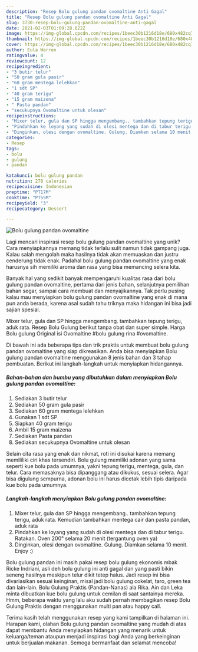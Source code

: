 ```yaml
---
description: "Resep Bolu gulung pandan ovomaltine Anti Gagal"
title: "Resep Bolu gulung pandan ovomaltine Anti Gagal"
slug: 3730-resep-bolu-gulung-pandan-ovomaltine-anti-gagal
date: 2021-02-03T01:09:28.622Z
image: https://img-global.cpcdn.com/recipes/1beec30b1216d18e/680x482cq70/bolu-gulung-pandan-ovomaltine-foto-resep-utama.jpg
thumbnail: https://img-global.cpcdn.com/recipes/1beec30b1216d18e/680x482cq70/bolu-gulung-pandan-ovomaltine-foto-resep-utama.jpg
cover: https://img-global.cpcdn.com/recipes/1beec30b1216d18e/680x482cq70/bolu-gulung-pandan-ovomaltine-foto-resep-utama.jpg
author: Eula Warren
ratingvalue: 4
reviewcount: 12
recipeingredient:
- "3 butir telur"
- "50 gram gula pasir"
- "60 gram mentega lelehkan"
- "1 sdt SP"
- "40 gram terigu"
- "15 gram maizena"
- " Pasta pandan"
- "secukupnya Ovomaltine untuk olesan"
recipeinstructions:
- "Mixer telur, gula dan SP hingga mengembang.. tambahkan tepung terigu, aduk rata. Kemudian tambahkan mentega cair dan pasta pandan, aduk rata"
- "Pindahkan ke loyang yang sudah di olesi mentega dan di tabur terigu. Ratakan. Oven 200° selama 20 menit (tergantung oven ya)"
- "Dinginkan, olesi dengan ovomaltine. Gulung. Diamkan selama 10 menit. Enjoy :)"
categories:
- Resep
tags:
- bolu
- gulung
- pandan

katakunci: bolu gulung pandan 
nutrition: 278 calories
recipecuisine: Indonesian
preptime: "PT17M"
cooktime: "PT55M"
recipeyield: "3"
recipecategory: Dessert

---
```



![Bolu gulung pandan ovomaltine](https://img-global.cpcdn.com/recipes/1beec30b1216d18e/680x482cq70/bolu-gulung-pandan-ovomaltine-foto-resep-utama.jpg)

Lagi mencari inspirasi resep bolu gulung pandan ovomaltine yang unik? Cara menyiapkannya memang tidak terlalu sulit namun tidak gampang juga. Kalau salah mengolah maka hasilnya tidak akan memuaskan dan justru cenderung tidak enak. Padahal bolu gulung pandan ovomaltine yang enak harusnya sih memiliki aroma dan rasa yang bisa memancing selera kita.

Banyak hal yang sedikit banyak mempengaruhi kualitas rasa dari bolu gulung pandan ovomaltine, pertama dari jenis bahan, selanjutnya pemilihan bahan segar, sampai cara membuat dan menyajikannya. Tak perlu pusing kalau mau menyiapkan bolu gulung pandan ovomaltine yang enak di mana pun anda berada, karena asal sudah tahu triknya maka hidangan ini bisa jadi sajian spesial.

Mixer telur, gula dan SP hingga mengembang. tambahkan tepung terigu, aduk rata. Resep Bolu Gulung berikut tanpa obat dan super simple. Harga Bolu gulung Original isi Ovomaltine #bolu gulung rina #ovomaltine.


Di bawah ini ada beberapa tips dan trik praktis untuk membuat bolu gulung pandan ovomaltine yang siap dikreasikan. Anda bisa menyiapkan Bolu gulung pandan ovomaltine menggunakan 8 jenis bahan dan 3 tahap pembuatan. Berikut ini langkah-langkah untuk menyiapkan hidangannya.

<!--inarticleads1-->

##### Bahan-bahan dan bumbu yang dibutuhkan dalam menyiapkan Bolu gulung pandan ovomaltine:

1. Sediakan 3 butir telur
1. Sediakan 50 gram gula pasir
1. Sediakan 60 gram mentega lelehkan
1. Gunakan 1 sdt SP
1. Siapkan 40 gram terigu
1. Ambil 15 gram maizena
1. Sediakan  Pasta pandan
1. Sediakan secukupnya Ovomaltine untuk olesan


Selain cita rasa yang enak dan nikmat, roti ini disukai karena memang memililiki ciri khas tersendiri. Bolu gulung memiliki adonan yang sama seperti kue bolu pada umumnya, yakni tepung terigu, mentega, gula, dan telur. Cara memasaknya bisa dipanggang atau dikukus, sesuai selera. Agar bisa digulung sempurna, adonan bolu ini harus dicetak lebih tipis daripada kue bolu pada umumnya. 

<!--inarticleads2-->

##### Langkah-langkah menyiapkan Bolu gulung pandan ovomaltine:

1. Mixer telur, gula dan SP hingga mengembang.. tambahkan tepung terigu, aduk rata. Kemudian tambahkan mentega cair dan pasta pandan, aduk rata
1. Pindahkan ke loyang yang sudah di olesi mentega dan di tabur terigu. Ratakan. Oven 200° selama 20 menit (tergantung oven ya)
1. Dinginkan, olesi dengan ovomaltine. Gulung. Diamkan selama 10 menit. Enjoy :)


Bolu gulung pandan ini masih pakai resep bolu gulung ekonomis mbak Ricke Indriani, asli deh bolu gulung ini anti gagal dan yang pasti bikin seneng hasilnya meskipun telur dikit tetep halus. Jadi resep ini bisa divariasikan sesuai keinginan, misal jadi bolu gulung cokelat, taro, green tea dan lain-lain. Bolu Gulung Praktis (Pandan-Nanas) ala Rika. Ain dan Leka minta dibuatkan kue bolu gulung untuk cemilan di saat santainya mereka. Hmm, beberapa waktu yang lalu aku sudah pernah membagikan resep Bolu Gulung Praktis dengan menggunakan multi pan atau happy call. 

Terima kasih telah menggunakan resep yang kami tampilkan di halaman ini. Harapan kami, olahan Bolu gulung pandan ovomaltine yang mudah di atas dapat membantu Anda menyiapkan hidangan yang menarik untuk keluarga/teman ataupun menjadi inspirasi bagi Anda yang berkeinginan untuk berjualan makanan. Semoga bermanfaat dan selamat mencoba!
